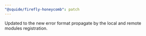 ```yaml
---
"@squide/firefly-honeycomb": patch
---
```


Updated to the new error format propagate by the local and remote modules registration.
